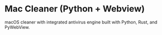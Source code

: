 # Mac Cleaner (Python + Webview)
macOS cleaner with integrated antivirus engine built with Python, Rust, and PyWebView.
